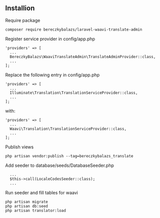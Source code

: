 ## Installion
Require package
```
composer require bereczkybalazs/laravel-waavi-translate-admin
```
Register service provider in config/app.php
```
'providers' => [
  ...
  BereczkyBalazs\WaaviTranslateAdmin\TranslateAdminProvider::class,
  ...
];
```
Replace the following entry in config/app.php
```
'providers' => [
  ...
  Illuminate\Translation\TranslationServiceProvider::class,
  ...
];
```
with:
```
'providers' => [
  ...
  Waavi\Translation\TranslationServiceProvider::class,
  ...
];
```
Publish views
```
php artisan vendor:publish --tag=bereczkybalazs_translate
```
Add seeder to database/seeds/DatabaseSeeder.php
```
  ...
  $this->call(LocaleCodesSeeder::class);
  ...
```
Run seeder and fill tables for waavi
```
php artisan migrate
php artisan db:seed
php artisan translator:load
```
